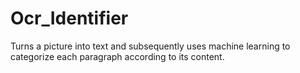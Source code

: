 # Ocr_Identifier
Turns a picture into text and subsequently uses machine learning to categorize each paragraph according to its content.
